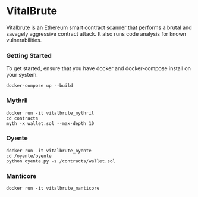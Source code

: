 # VitalBrute

Vitalbrute is an Ethereum smart contract scanner that performs a brutal and savagely aggressive contract attack. It also runs code analysis for known vulnerabilities.

### Getting Started
To get started, ensure that you have docker and docker-compose install on your system.

```
docker-compose up --build

```

### Mythril

```
docker run -it vitalbrute_mythril
cd contracts
myth -x wallet.sol --max-depth 10
```

### Oyente

```
docker run -it vitalbrute_oyente
cd /oyente/oyente
python oyente.py -s /contracts/wallet.sol
```

### Manticore

```
docker run -it vitalbrute_manticore
```
